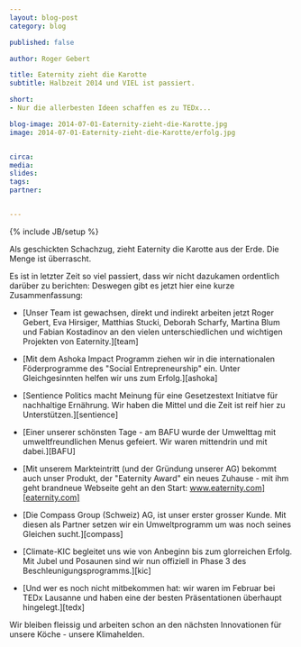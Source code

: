 ```yaml
---
layout: blog-post
category: blog

published: false

author: Roger Gebert

title: Eaternity zieht die Karotte
subtitle: Halbzeit 2014 und VIEL ist passiert.

short: 
- Nur die allerbesten Ideen schaffen es zu TEDx...

blog-image: 2014-07-01-Eaternity-zieht-die-Karotte.jpg
image: 2014-07-01-Eaternity-zieht-die-Karotte/erfolg.jpg


circa: 
media: 
slides:
tags:
partner:


---
```



{% include JB/setup %}


Als geschickten Schachzug, zieht Eaternity die Karotte aus der Erde. Die Menge ist überrascht.

Es ist in letzter Zeit so viel passiert, dass wir nicht dazukamen ordentlich darüber zu berichten: Deswegen gibt es jetzt hier eine kurze Zusammenfassung:

* [Unser Team ist gewachsen, direkt und indirekt arbeiten jetzt Roger Gebert, Eva Hirsiger, Matthias Stucki, Deborah Scharfy, Martina Blum und Fabian Kostadinov an den vielen unterschiedlichen und wichtigen Projekten von Eaternity.][team]

* [Mit dem Ashoka Impact Programm ziehen wir in die internationalen Föderprogramme des "Social Entrepreneurship" ein. Unter Gleichgesinnten helfen wir uns zum Erfolg.][ashoka]

* [Sentience Politics macht Meinung für eine Gesetzestext Initiatve für nachhaltige Ernährung. Wir haben die Mittel und die Zeit ist reif hier zu Unterstützen.][sentience]

* [Einer unserer schönsten Tage - am BAFU wurde der Umwelttag mit umweltfreundlichen Menus gefeiert. Wir waren mittendrin und mit dabei.][BAFU]

* [Mit unserem Markteintritt (und der Gründung unserer AG) bekommt auch unser Produkt, der "Eaternity Award" ein neues Zuhause - mit ihm geht brandneue Webseite geht an den Start: www.eaternity.com][eaternity.com]

* [Die Compass Group (Schweiz) AG, ist unser erster grosser Kunde. Mit diesen als Partner setzen wir ein Umweltprogramm um was noch seines Gleichen sucht.][compass]

* [Climate-KIC begleitet uns wie von Anbeginn bis zum glorreichen Erfolg. Mit Jubel und Posaunen sind wir nun offiziell in Phase 3 des Beschleunigungsprogramms.][kic]

* [Und wer es noch nicht mitbekommen hat: wir waren im Februar bei TEDx Lausanne und haben eine der besten Präsentationen überhaupt hingelegt.][tedx]


Wir bleiben fleissig und arbeiten schon an den nächsten Innovationen für unsere Köche - unsere Klimahelden.




